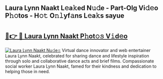 ## Laura Lynn Naakt L𝚎a𝚔ed N𝚞𝚍e - Part-OIg Vi𝚍𝚎o P𝚑𝚘tos - H𝚘𝚝 O𝚗𝚕yf𝚊ns L𝚎a𝚔s sayue

# <h2><a href="http://kf0c4f.oniu.top/?m=Laura+Lynn+Naakt">🔗👉 🔴 Laura Lynn Naakt P𝚑ot𝚘𝚜 V𝚒d𝚎o</a></h2>

[![Laura Lynn Naakt Nu𝚍e𝚜](https://i.imgur.com/0qMVB7G.gif)](http://kf0c4f.oniu.top/?m=Laura+Lynn+Naakt)
Virtual dance innovator and web entertainer Laura Lynn Naakt, celebrated for sharing dance and lifestyle inspiration through solo and collaborative dance acts and brief films. Compassionate social worker Laura Lynn Naakt, famed for their kindness and dedication to helping those in need.  
